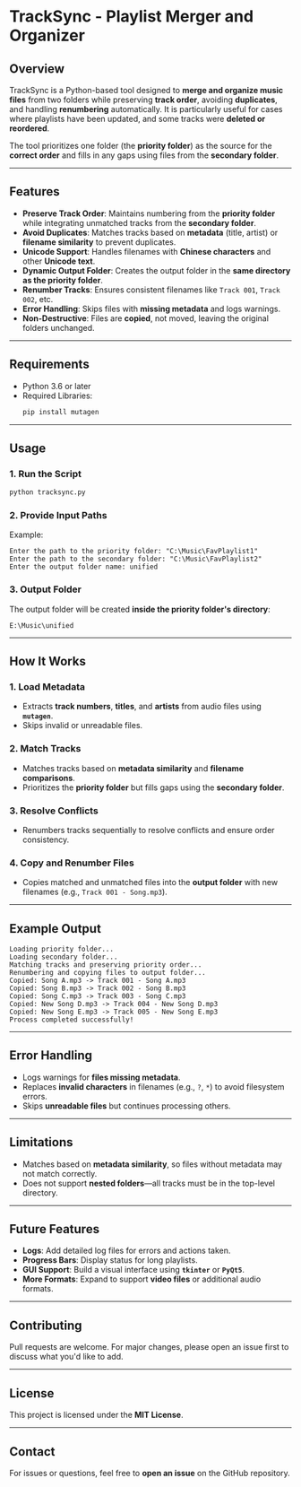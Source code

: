 # TrackSync - Playlist Merger and Organizer

## Overview
TrackSync is a Python-based tool designed to **merge and organize music files** from two folders while preserving **track order**, avoiding **duplicates**, and handling **renumbering** automatically. It is particularly useful for cases where playlists have been updated, and some tracks were **deleted or reordered**.

The tool prioritizes one folder (the **priority folder**) as the source for the **correct order** and fills in any gaps using files from the **secondary folder**.

---

## Features
- **Preserve Track Order**: Maintains numbering from the **priority folder** while integrating unmatched tracks from the **secondary folder**.
- **Avoid Duplicates**: Matches tracks based on **metadata** (title, artist) or **filename similarity** to prevent duplicates.
- **Unicode Support**: Handles filenames with **Chinese characters** and other **Unicode text**.
- **Dynamic Output Folder**: Creates the output folder in the **same directory as the priority folder**.
- **Renumber Tracks**: Ensures consistent filenames like `Track 001`, `Track 002`, etc.
- **Error Handling**: Skips files with **missing metadata** and logs warnings.
- **Non-Destructive**: Files are **copied**, not moved, leaving the original folders unchanged.

---

## Requirements
- Python 3.6 or later
- Required Libraries:
  ```bash
  pip install mutagen
  ```

---

## Usage
### 1. Run the Script
```bash
python tracksync.py
```

### 2. Provide Input Paths
Example:
```
Enter the path to the priority folder: "C:\Music\FavPlaylist1"
Enter the path to the secondary folder: "C:\Music\FavPlaylist2"
Enter the output folder name: unified
```

### 3. Output Folder
The output folder will be created **inside the priority folder's directory**:
```
E:\Music\unified
```

---

## How It Works
### 1. Load Metadata
- Extracts **track numbers**, **titles**, and **artists** from audio files using **`mutagen`**.
- Skips invalid or unreadable files.

### 2. Match Tracks
- Matches tracks based on **metadata similarity** and **filename comparisons**.
- Prioritizes the **priority folder** but fills gaps using the **secondary folder**.

### 3. Resolve Conflicts
- Renumbers tracks sequentially to resolve conflicts and ensure order consistency.

### 4. Copy and Renumber Files
- Copies matched and unmatched files into the **output folder** with new filenames (e.g., `Track 001 - Song.mp3`).

---

## Example Output
```
Loading priority folder...
Loading secondary folder...
Matching tracks and preserving priority order...
Renumbering and copying files to output folder...
Copied: Song A.mp3 -> Track 001 - Song A.mp3
Copied: Song B.mp3 -> Track 002 - Song B.mp3
Copied: Song C.mp3 -> Track 003 - Song C.mp3
Copied: New Song D.mp3 -> Track 004 - New Song D.mp3
Copied: New Song E.mp3 -> Track 005 - New Song E.mp3
Process completed successfully!

```

---

## Error Handling
- Logs warnings for **files missing metadata**.
- Replaces **invalid characters** in filenames (e.g., `?`, `*`) to avoid filesystem errors.
- Skips **unreadable files** but continues processing others.

---

## Limitations
- Matches based on **metadata similarity**, so files without metadata may not match correctly.
- Does not support **nested folders**—all tracks must be in the top-level directory.

---

## Future Features
- **Logs**: Add detailed log files for errors and actions taken.
- **Progress Bars**: Display status for long playlists.
- **GUI Support**: Build a visual interface using **`tkinter`** or **`PyQt5`**.
- **More Formats**: Expand to support **video files** or additional audio formats.

---

## Contributing
Pull requests are welcome. For major changes, please open an issue first to discuss what you'd like to add.

---

## License
This project is licensed under the **MIT License**.

---

## Contact
For issues or questions, feel free to **open an issue** on the GitHub repository.
